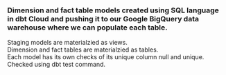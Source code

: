 ### Dimension and fact table models created using SQL language in dbt Cloud and pushing it to our Google BigQuery data warehouse where we can populate each table. 

Staging models are materialzied as views. \
Dimension and fact tables are materialzied as tables. \
Each model has its own checks of its unique column null and unique. Checked using dbt test command. 
